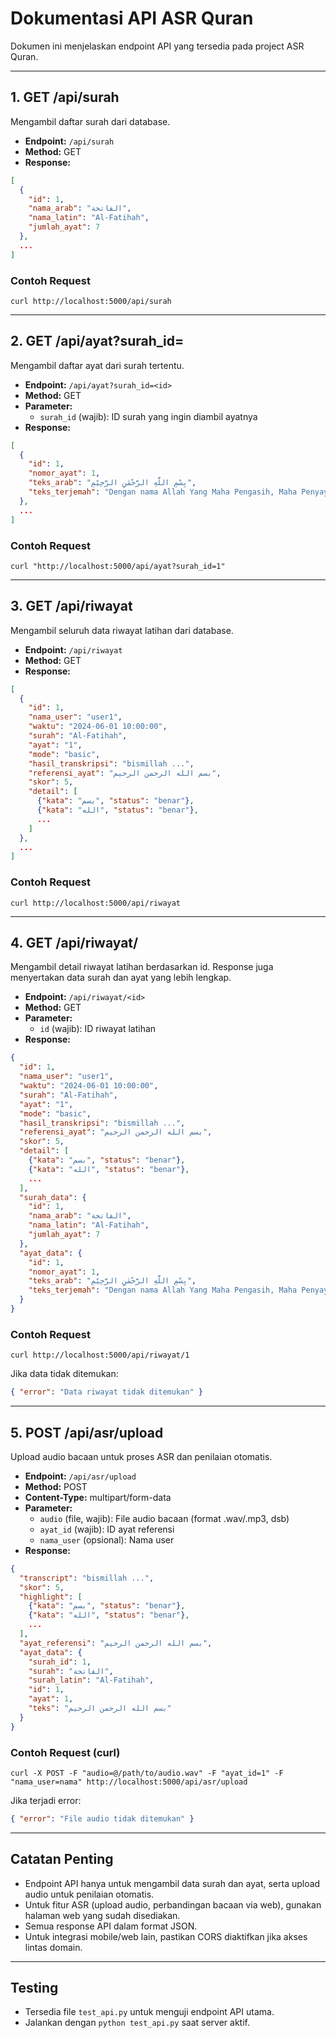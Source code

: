 # Dokumentasi API ASR Quran

Dokumen ini menjelaskan endpoint API yang tersedia pada project ASR Quran.

---

## 1. GET /api/surah

Mengambil daftar surah dari database.

- **Endpoint:** `/api/surah`
- **Method:** GET
- **Response:**

```json
[
  {
    "id": 1,
    "nama_arab": "الفاتحة",
    "nama_latin": "Al-Fatihah",
    "jumlah_ayat": 7
  },
  ...
]
```

### Contoh Request

```
curl http://localhost:5000/api/surah
```

---

## 2. GET /api/ayat?surah_id=<id>

Mengambil daftar ayat dari surah tertentu.

- **Endpoint:** `/api/ayat?surah_id=<id>`
- **Method:** GET
- **Parameter:**
  - `surah_id` (wajib): ID surah yang ingin diambil ayatnya
- **Response:**

```json
[
  {
    "id": 1,
    "nomor_ayat": 1,
    "teks_arab": "بِسْمِ اللّٰهِ الرَّحْمٰنِ الرَّحِيْمِ",
    "teks_terjemah": "Dengan nama Allah Yang Maha Pengasih, Maha Penyayang."
  },
  ...
]
```

### Contoh Request

```
curl "http://localhost:5000/api/ayat?surah_id=1"
```

---

## 3. GET /api/riwayat

Mengambil seluruh data riwayat latihan dari database.

- **Endpoint:** `/api/riwayat`
- **Method:** GET
- **Response:**

```json
[
  {
    "id": 1,
    "nama_user": "user1",
    "waktu": "2024-06-01 10:00:00",
    "surah": "Al-Fatihah",
    "ayat": "1",
    "mode": "basic",
    "hasil_transkripsi": "bismillah ...",
    "referensi_ayat": "بسم الله الرحمن الرحيم",
    "skor": 5,
    "detail": [
      {"kata": "بسم", "status": "benar"},
      {"kata": "الله", "status": "benar"},
      ...
    ]
  },
  ...
]
```

### Contoh Request

```
curl http://localhost:5000/api/riwayat
```

---

## 4. GET /api/riwayat/<id>

Mengambil detail riwayat latihan berdasarkan id. Response juga menyertakan data surah dan ayat yang lebih lengkap.

- **Endpoint:** `/api/riwayat/<id>`
- **Method:** GET
- **Parameter:**
  - `id` (wajib): ID riwayat latihan
- **Response:**

```json
{
  "id": 1,
  "nama_user": "user1",
  "waktu": "2024-06-01 10:00:00",
  "surah": "Al-Fatihah",
  "ayat": "1",
  "mode": "basic",
  "hasil_transkripsi": "bismillah ...",
  "referensi_ayat": "بسم الله الرحمن الرحيم",
  "skor": 5,
  "detail": [
    {"kata": "بسم", "status": "benar"},
    {"kata": "الله", "status": "benar"},
    ...
  ],
  "surah_data": {
    "id": 1,
    "nama_arab": "الفاتحة",
    "nama_latin": "Al-Fatihah",
    "jumlah_ayat": 7
  },
  "ayat_data": {
    "id": 1,
    "nomor_ayat": 1,
    "teks_arab": "بِسْمِ اللّٰهِ الرَّحْمٰنِ الرَّحِيْمِ",
    "teks_terjemah": "Dengan nama Allah Yang Maha Pengasih, Maha Penyayang."
  }
}
```

### Contoh Request

```
curl http://localhost:5000/api/riwayat/1
```

Jika data tidak ditemukan:

```json
{ "error": "Data riwayat tidak ditemukan" }
```

---

## 5. POST /api/asr/upload

Upload audio bacaan untuk proses ASR dan penilaian otomatis.

- **Endpoint:** `/api/asr/upload`
- **Method:** POST
- **Content-Type:** multipart/form-data
- **Parameter:**
  - `audio` (file, wajib): File audio bacaan (format .wav/.mp3, dsb)
  - `ayat_id` (wajib): ID ayat referensi
  - `nama_user` (opsional): Nama user
- **Response:**

```json
{
  "transcript": "bismillah ...",
  "skor": 5,
  "highlight": [
    {"kata": "بسم", "status": "benar"},
    {"kata": "الله", "status": "benar"},
    ...
  ],
  "ayat_referensi": "بسم الله الرحمن الرحيم",
  "ayat_data": {
    "surah_id": 1,
    "surah": "الفاتحة",
    "surah_latin": "Al-Fatihah",
    "id": 1,
    "ayat": 1,
    "teks": "بسم الله الرحمن الرحيم"
  }
}
```

### Contoh Request (curl)

```
curl -X POST -F "audio=@/path/to/audio.wav" -F "ayat_id=1" -F "nama_user=nama" http://localhost:5000/api/asr/upload
```

Jika terjadi error:

```json
{ "error": "File audio tidak ditemukan" }
```

---

## Catatan Penting

- Endpoint API hanya untuk mengambil data surah dan ayat, serta upload audio untuk penilaian otomatis.
- Untuk fitur ASR (upload audio, perbandingan bacaan via web), gunakan halaman web yang sudah disediakan.
- Semua response API dalam format JSON.
- Untuk integrasi mobile/web lain, pastikan CORS diaktifkan jika akses lintas domain.

---

## Testing

- Tersedia file `test_api.py` untuk menguji endpoint API utama.
- Jalankan dengan `python test_api.py` saat server aktif.
